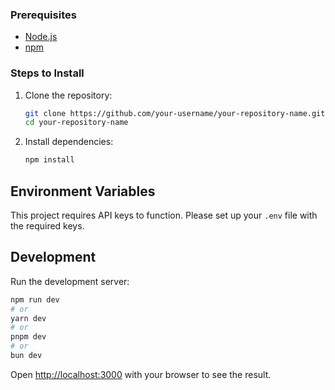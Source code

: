 ### Prerequisites

- [Node.js](https://nodejs.org/)
- [npm](https://www.npmjs.com/)

### Steps to Install

1. Clone the repository:
   ```bash
   git clone https://github.com/your-username/your-repository-name.git
   cd your-repository-name
   ```
2. Install dependencies:
   ```bash
   npm install
   ```

## Environment Variables

This project requires API keys to function. Please set up your `.env` file with the required keys.

## Development

Run the development server:

```bash
npm run dev
# or
yarn dev
# or
pnpm dev
# or
bun dev
```

Open [http://localhost:3000](http://localhost:3000) with your browser to see the result.
